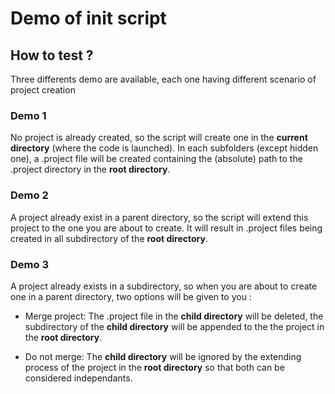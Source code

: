 # Demo of init script

## How to test ?

Three differents demo are available, each one having different scenario of project creation

### Demo 1

No project is already created, so the script will create one in the **current directory** (where the code is launched). In each subfolders (except hidden one), a .project file will be created containing the (absolute) path to the .project directory in the **root directory**.

### Demo 2

A project already exist in a parent directory, so the script will extend this project to the one you are about to create. It will result in .project files being created in all subdirectory of the **root directory**.

### Demo 3

A project already exists in a subdirectory, so when you are about to create one in a parent directory, two options will be given to you :

* Merge project: The .project file in the **child directory** will be deleted, the subdirectory of the **child directory** will be appended to the the project in the **root directory**.

* Do not merge: The **child directory** will be ignored by the extending process of the project in the **root directory** so that both can be considered independants.
